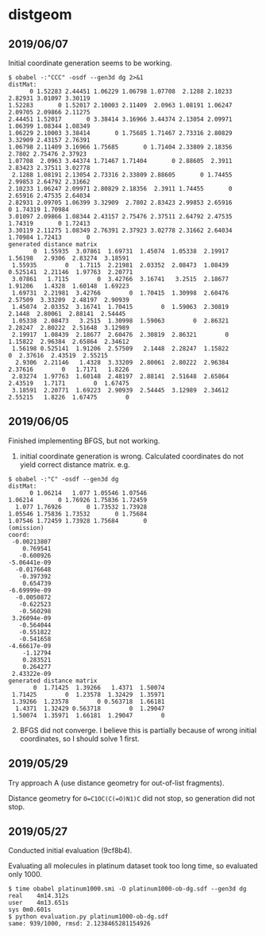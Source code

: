 # distgeom
## 2019/06/07
Initial coordinate generation seems to be working.
```
$ obabel -:"CCC" -osdf --gen3d dg 2>&1
distMat:
      0 1.52283 2.44451 1.06229 1.06798 1.07708  2.1288 2.10233 2.82931 3.01097 3.30119
1.52283       0 1.52017 2.10003 2.11409  2.0963 1.08191 1.06247 2.09705 2.09866 2.11275
2.44451 1.52017       0 3.38414 3.16966 3.44374 2.13054 2.09971 1.06399 1.08344 1.08349
1.06229 2.10003 3.38414       0 1.75685 1.71467 2.73316 2.80829 3.32909 2.43157 2.76391
1.06798 2.11409 3.16966 1.75685       0 1.71404 2.33809 2.18356  2.7802 2.75476 2.37923
1.07708  2.0963 3.44374 1.71467 1.71404       0 2.88605  2.3911 2.83423 2.37511 3.02778
 2.1288 1.08191 2.13054 2.73316 2.33809 2.88605       0 1.74455 2.99853 2.64792 2.31662
2.10233 1.06247 2.09971 2.80829 2.18356  2.3911 1.74455       0 2.65916 2.47535 2.64034
2.82931 2.09705 1.06399 3.32909  2.7802 2.83423 2.99853 2.65916       0 1.74319 1.70984
3.01097 2.09866 1.08344 2.43157 2.75476 2.37511 2.64792 2.47535 1.74319       0 1.72413
3.30119 2.11275 1.08349 2.76391 2.37923 3.02778 2.31662 2.64034 1.70984 1.72413       0
generated distance matrix
       0  1.55935  3.07861  1.69731  1.45074  1.05338  2.19917  1.56198   2.9306  2.83274  3.18591
 1.55935        0   1.7115  2.21981  2.03352  2.08473  1.08439 0.525141  2.21146  1.97763  2.20771
 3.07861   1.7115        0  3.42766  3.16741   3.2515  2.18677  1.91206   1.4328  1.60148  1.69223
 1.69731  2.21981  3.42766        0  1.70415  1.30998  2.60476  2.57509  3.33209  2.48197  2.90939
 1.45074  2.03352  3.16741  1.70415        0  1.59063  2.30819   2.1448  2.80061  2.88141  2.54445
 1.05338  2.08473   3.2515  1.30998  1.59063        0  2.86321  2.28247  2.80222  2.51648  3.12989
 2.19917  1.08439  2.18677  2.60476  2.30819  2.86321        0  1.15822  2.96384  2.65864  2.34612
 1.56198 0.525141  1.91206  2.57509   2.1448  2.28247  1.15822        0  2.37616  2.43519  2.55215
  2.9306  2.21146   1.4328  3.33209  2.80061  2.80222  2.96384  2.37616        0   1.7171   1.8226
 2.83274  1.97763  1.60148  2.48197  2.88141  2.51648  2.65864  2.43519   1.7171        0  1.67475
 3.18591  2.20771  1.69223  2.90939  2.54445  3.12989  2.34612  2.55215   1.8226  1.67475        0
```
## 2019/06/05
Finished implementing BFGS, but not working.

1. initial coordinate generation is wrong. Calculated coordinates do not yield correct distance matrix. e.g.
```
$ obabel -:"C" -osdf --gen3d dg
distMat:
      0 1.06214   1.077 1.05546 1.07546
1.06214       0 1.76926 1.75836 1.72459
  1.077 1.76926       0 1.73532 1.73928
1.05546 1.75836 1.73532       0 1.75684
1.07546 1.72459 1.73928 1.75684       0
(omission)
coord:
 -0.00213807
    0.769541
   -0.600926
-5.06441e-09
  -0.0176648
   -0.397392
    0.654739
-6.69999e-09
  -0.0050872
   -0.622523
   -0.560298
 3.26094e-09
   -0.564044
   -0.551822
   -0.541658
-4.66617e-09
    -1.12794
    0.283521
    0.264277
 2.43322e-09
generated distance matrix
       0  1.71425  1.39266   1.4371  1.50074
 1.71425        0  1.23578  1.32429  1.35971
 1.39266  1.23578        0 0.563718  1.66181
  1.4371  1.32429 0.563718        0  1.29047
 1.50074  1.35971  1.66181  1.29047        0
 ```

2. BFGS did not converge. I believe this is partially because of wrong initial coordinates, so I should solve 1 first. 

## 2019/05/29
Try approach A (use distance geometry for out-of-list fragments).

Distance geometry for `O=C1OC(C(=O)N1)C` did not stop, so generation did not stop.

## 2019/05/27
Conducted initial evaluation (9cf8b4).

Evaluating all molecules in platinum dataset took too long time, so evaluated only 1000.

```
$ time obabel platinum1000.smi -O platinum1000-ob-dg.sdf --gen3d dg
real	4m14.312s
user	4m13.651s
sys	0m0.601s
$ python evaluation.py platinum1000-ob-dg.sdf
same: 939/1000, rmsd: 2.1238465281154926
```
